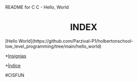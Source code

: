 README for C
C - Hello, World

<h1 align="center"> INDEX </h1>
[Hello World](https://github.com/Parzival-P1/holbertonschool-low_level_programming/tree/main/hello_world)

*[Insignias](#insignias)

*[Índice](#índice)


#CISFUN

